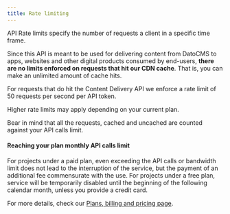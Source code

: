```yaml
---
title: Rate limiting
---
```


API Rate limits specify the number of requests a client in a specific time frame.

Since this API is meant to be used for delivering content from DatoCMS to apps,
websites and other digital products consumed by end-users, **there are no limits
enforced on requests that hit our CDN cache**. That is, you can make an unlimited
amount of cache hits.

For requests that do hit the Content Delivery API we enforce a rate limit
of 50 requests per second per API token.

Higher rate limits may apply depending on your current plan.

Bear in mind that all the requests, cached and uncached are counted against your
API calls limit.

#### Reaching your plan monthly API calls limit

For projects under a paid plan, even exceeding the API calls or bandwidth limit
does not lead to the interruption of the service, but the payment of an additional
fee commensurate with the use. For projects under a free plan, service will be
temporarily disabled until the beginning of the following calendar month,
unless you provide a credit card.

For more details, check our [Plans, billing and pricing page](/docs/general-concepts/pricing).
